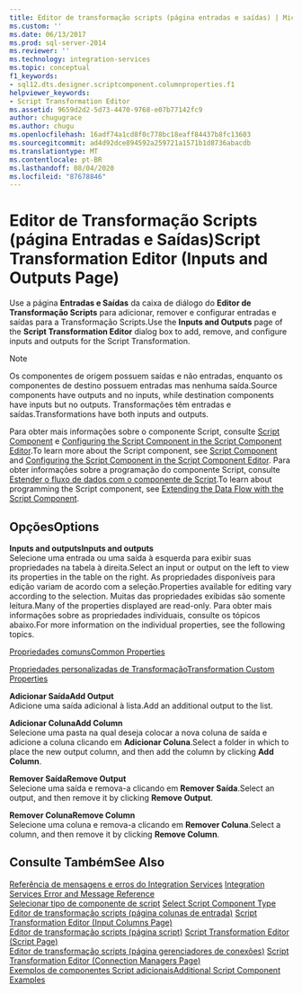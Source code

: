 ```yaml
---
title: Editor de transformação scripts (página entradas e saídas) | Microsoft Docs
ms.custom: ''
ms.date: 06/13/2017
ms.prod: sql-server-2014
ms.reviewer: ''
ms.technology: integration-services
ms.topic: conceptual
f1_keywords:
- sql12.dts.designer.scriptcomponent.columnproperties.f1
helpviewer_keywords:
- Script Transformation Editor
ms.assetid: 9659d2d2-5d73-4470-9768-e07b77142fc9
author: chugugrace
ms.author: chugu
ms.openlocfilehash: 16adf74a1cd8f0c778bc18eaff84437b8fc13603
ms.sourcegitcommit: ad4d92dce894592a259721a1571b1d8736abacdb
ms.translationtype: MT
ms.contentlocale: pt-BR
ms.lasthandoff: 08/04/2020
ms.locfileid: "87678846"
---
```

# <a name="script-transformation-editor-inputs-and-outputs-page"></a><span data-ttu-id="a7eb7-102">Editor de Transformação Scripts (página Entradas e Saídas)</span><span class="sxs-lookup"><span data-stu-id="a7eb7-102">Script Transformation Editor (Inputs and Outputs Page)</span></span>
  <span data-ttu-id="a7eb7-103">Use a página **Entradas e Saídas** da caixa de diálogo do **Editor de Transformação Scripts** para adicionar, remover e configurar entradas e saídas para a Transformação Scripts.</span><span class="sxs-lookup"><span data-stu-id="a7eb7-103">Use the **Inputs and Outputs** page of the **Script Transformation Editor** dialog box to add, remove, and configure inputs and outputs for the Script Transformation.</span></span>  
  
> [!NOTE]  
>  <span data-ttu-id="a7eb7-104">Os componentes de origem possuem saídas e não entradas, enquanto os componentes de destino possuem entradas mas nenhuma saída.</span><span class="sxs-lookup"><span data-stu-id="a7eb7-104">Source components have outputs and no inputs, while destination components have inputs but no outputs.</span></span> <span data-ttu-id="a7eb7-105">Transformações têm entradas e saídas.</span><span class="sxs-lookup"><span data-stu-id="a7eb7-105">Transformations have both inputs and outputs.</span></span>  
  
 <span data-ttu-id="a7eb7-106">Para obter mais informações sobre o componente Script, consulte [Script Component](data-flow/transformations/script-component.md) e [Configuring the Script Component in the Script Component Editor](extending-packages-scripting/data-flow-script-component/configuring-the-script-component-in-the-script-component-editor.md).</span><span class="sxs-lookup"><span data-stu-id="a7eb7-106">To learn more about the Script component, see [Script Component](data-flow/transformations/script-component.md) and [Configuring the Script Component in the Script Component Editor](extending-packages-scripting/data-flow-script-component/configuring-the-script-component-in-the-script-component-editor.md).</span></span> <span data-ttu-id="a7eb7-107">Para obter informações sobre a programação do componente Script, consulte [Estender o fluxo de dados com o componente de Script](extending-packages-scripting/data-flow-script-component/extending-the-data-flow-with-the-script-component.md).</span><span class="sxs-lookup"><span data-stu-id="a7eb7-107">To learn about programming the Script component, see [Extending the Data Flow with the Script Component](extending-packages-scripting/data-flow-script-component/extending-the-data-flow-with-the-script-component.md).</span></span>  
  
## <a name="options"></a><span data-ttu-id="a7eb7-108">Opções</span><span class="sxs-lookup"><span data-stu-id="a7eb7-108">Options</span></span>  
 <span data-ttu-id="a7eb7-109">**Inputs and outputs**</span><span class="sxs-lookup"><span data-stu-id="a7eb7-109">**Inputs and outputs**</span></span>  
 <span data-ttu-id="a7eb7-110">Selecione uma entrada ou uma saída à esquerda para exibir suas propriedades na tabela à direita.</span><span class="sxs-lookup"><span data-stu-id="a7eb7-110">Select an input or output on the left to view its properties in the table on the right.</span></span> <span data-ttu-id="a7eb7-111">As propriedades disponíveis para edição variam de acordo com a seleção.</span><span class="sxs-lookup"><span data-stu-id="a7eb7-111">Properties available for editing vary according to the selection.</span></span> <span data-ttu-id="a7eb7-112">Muitas das propriedades exibidas são somente leitura.</span><span class="sxs-lookup"><span data-stu-id="a7eb7-112">Many of the properties displayed are read-only.</span></span> <span data-ttu-id="a7eb7-113">Para obter mais informações sobre as propriedades individuais, consulte os tópicos abaixo.</span><span class="sxs-lookup"><span data-stu-id="a7eb7-113">For more information on the individual properties, see the following topics.</span></span>  
  
 [<span data-ttu-id="a7eb7-114">Propriedades comuns</span><span class="sxs-lookup"><span data-stu-id="a7eb7-114">Common Properties</span></span>](../../2014/integration-services/common-properties.md)  
  
 [<span data-ttu-id="a7eb7-115">Propriedades personalizadas de Transformação</span><span class="sxs-lookup"><span data-stu-id="a7eb7-115">Transformation Custom Properties</span></span>](data-flow/transformations/transformation-custom-properties.md)  
  
 <span data-ttu-id="a7eb7-116">**Adicionar Saída**</span><span class="sxs-lookup"><span data-stu-id="a7eb7-116">**Add Output**</span></span>  
 <span data-ttu-id="a7eb7-117">Adicione uma saída adicional à lista.</span><span class="sxs-lookup"><span data-stu-id="a7eb7-117">Add an additional output to the list.</span></span>  
  
 <span data-ttu-id="a7eb7-118">**Adicionar Coluna**</span><span class="sxs-lookup"><span data-stu-id="a7eb7-118">**Add Column**</span></span>  
 <span data-ttu-id="a7eb7-119">Selecione uma pasta na qual deseja colocar a nova coluna de saída e adicione a coluna clicando em **Adicionar Coluna**.</span><span class="sxs-lookup"><span data-stu-id="a7eb7-119">Select a folder in which to place the new output column, and then add the column by clicking **Add Column**.</span></span>  
  
 <span data-ttu-id="a7eb7-120">**Remover Saída**</span><span class="sxs-lookup"><span data-stu-id="a7eb7-120">**Remove Output**</span></span>  
 <span data-ttu-id="a7eb7-121">Selecione uma saída e remova-a clicando em **Remover Saída**.</span><span class="sxs-lookup"><span data-stu-id="a7eb7-121">Select an output, and then remove it by clicking **Remove Output**.</span></span>  
  
 <span data-ttu-id="a7eb7-122">**Remover Coluna**</span><span class="sxs-lookup"><span data-stu-id="a7eb7-122">**Remove Column**</span></span>  
 <span data-ttu-id="a7eb7-123">Selecione uma coluna e remova-a clicando em **Remover Coluna**.</span><span class="sxs-lookup"><span data-stu-id="a7eb7-123">Select a column, and then remove it by clicking **Remove Column**.</span></span>  
  
## <a name="see-also"></a><span data-ttu-id="a7eb7-124">Consulte Também</span><span class="sxs-lookup"><span data-stu-id="a7eb7-124">See Also</span></span>  
 <span data-ttu-id="a7eb7-125">[Referência de mensagens e erros do Integration Services](../../2014/integration-services/integration-services-error-and-message-reference.md) </span><span class="sxs-lookup"><span data-stu-id="a7eb7-125">[Integration Services Error and Message Reference](../../2014/integration-services/integration-services-error-and-message-reference.md) </span></span>  
 <span data-ttu-id="a7eb7-126">[Selecionar tipo de componente de script](../../2014/integration-services/select-script-component-type.md) </span><span class="sxs-lookup"><span data-stu-id="a7eb7-126">[Select Script Component Type](../../2014/integration-services/select-script-component-type.md) </span></span>  
 <span data-ttu-id="a7eb7-127">[Editor de transformação scripts &#40;página colunas de entrada&#41;](../../2014/integration-services/script-transformation-editor-input-columns-page.md) </span><span class="sxs-lookup"><span data-stu-id="a7eb7-127">[Script Transformation Editor &#40;Input Columns Page&#41;](../../2014/integration-services/script-transformation-editor-input-columns-page.md) </span></span>  
 <span data-ttu-id="a7eb7-128">[Editor de transformação scripts &#40;página script&#41;](../../2014/integration-services/script-transformation-editor-script-page.md) </span><span class="sxs-lookup"><span data-stu-id="a7eb7-128">[Script Transformation Editor &#40;Script Page&#41;](../../2014/integration-services/script-transformation-editor-script-page.md) </span></span>  
 <span data-ttu-id="a7eb7-129">[Editor de transformação scripts &#40;página gerenciadores de conexões&#41;](../../2014/integration-services/script-transformation-editor-connection-managers-page.md) </span><span class="sxs-lookup"><span data-stu-id="a7eb7-129">[Script Transformation Editor &#40;Connection Managers Page&#41;](../../2014/integration-services/script-transformation-editor-connection-managers-page.md) </span></span>  
 [<span data-ttu-id="a7eb7-130">Exemplos de componentes Script adicionais</span><span class="sxs-lookup"><span data-stu-id="a7eb7-130">Additional Script Component Examples</span></span>](extending-packages-scripting-data-flow-script-component-examples/additional-script-component-examples.md)  
  
  
